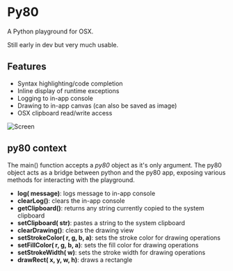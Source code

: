 # Py80
A Python playground for OSX.

Still early in dev but very much usable.

## Features
* Syntax highlighting/code completion
* Inline display of runtime exceptions
* Logging to in-app console
* Drawing to in-app canvas (can also be saved as image)
* OSX clipboard read/write access

![Screen](https://pbs.twimg.com/media/CFoxlqYVAAAUbVd.png:large)

## py80 context
The main() function accepts a *py80* object as it's only argument. The py80 object acts as a bridge between python and the py80 app, exposing various methods for interacting with the playground.
* **log( message)**: logs message to in-app console
* **clearLog()**: clears the in-app console
* **getClipboard()**: returns any string currently copied to the system clipboard
* **setClipboard( str)**: pastes a string to the system clipboard
* **clearDrawing()**: clears the drawing view
* **setStrokeColor( r, g, b, a)**: sets the stroke color for drawing operations
* **setFillColor( r, g, b, a)**: sets the fill color for drawing operations
* **setStrokeWidth( w)**: sets the stroke width for drawing operations
* **drawRect( x, y, w, h)**: draws a rectangle
